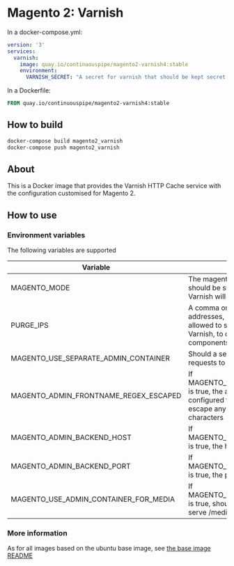 # Magento 2: Varnish

In a docker-compose.yml:
```yml
version: '3'
services:
  varnish:
    image: quay.io/continuouspipe/magento2-varnish4:stable
    environment:
      VARNISH_SECRET: "A secret for varnish that should be kept secret!"
```

In a Dockerfile:
```Dockerfile
FROM quay.io/continuouspipe/magento2-varnish4:stable
```

## How to build
```bash
docker-compose build magento2_varnish
docker-compose push magento2_varnish
```

## About

This is a Docker image that provides the Varnish HTTP Cache service with the configuration customised for Magento 2.

## How to use

### Environment variables

The following variables are supported

Variable | Description | Expected values | Default
--- | --- | --- | ----
MAGENTO_MODE | The magento mode that the varnish template should be supporting. In "developer" mode, Varnish will not cache static assets. | developer/production | production
PURGE_IPS | A comma or newline separated list of IP addresses, hostnames or ranges that are allowed to send HTTP PURGE requests to Varnish, to clear caches. Ranges need their IP components quoted with \" | hostname/IP/IP Range | \"172.17.0.0\"/16,\"172.20.0.0\"/16,\"10.0.0.0\"/8
MAGENTO_USE_SEPARATE_ADMIN_CONTAINER | Should a separate admin container be used for requests to /admin ? | true/false | false
MAGENTO_ADMIN_FRONTNAME_REGEX_ESCAPED | If MAGENTO_USE_SEPARATE_ADMIN_CONTAINER is true, the admin URL "front name" that is configured for the magento application. Please escape any regular expression special characters | regex escaped string | admin
MAGENTO_ADMIN_BACKEND_HOST | If MAGENTO_USE_SEPARATE_ADMIN_CONTAINER is true, the hostname/IP to send admin traffic to. | hostname/IP | admin
MAGENTO_ADMIN_BACKEND_PORT | If MAGENTO_USE_SEPARATE_ADMIN_CONTAINER is true, the port to send admin traffic to. | 1-65535 | 80
MAGENTO_USE_ADMIN_CONTAINER_FOR_MEDIA | If MAGENTO_USE_SEPARATE_ADMIN_CONTAINER is true, should the admin container be used to serve /media/* requests | true/false | false

### More information
As for all images based on the ubuntu base image, see
[the base image README](../../ubuntu/16.04/README.md)
